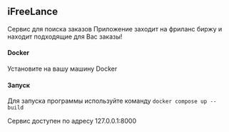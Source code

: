 ## iFreeLance
Сервис для поиска заказов
Приложение заходит на фриланc биржу и находит подходящие для Вас заказы!

#### Docker
Установите на вашу машину Docker

#### Запуск
Для запуска программы используйте команду `docker compose up --build`

Сервис доступен по адресу 127.0.0.1:8000